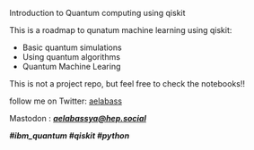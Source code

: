 Introduction to Quantum computing using qiskit

This is a roadmap to qunatum machine learning using qiskit:

<ul>
	<li>Basic quantum simulations</li>
	<li>Using quantum algorithms</li>
	<li>Quantum Machine Learing</li>
</ul>

This is not a project repo, but feel free to check the notebooks!!

follow me on Twitter: <a href="https://twitter.com/abderrazaq_el" >aelabass</a>

Mastodon : <strong><em>aelabassya@hep.social</em></strong>

<strong><i>#ibm_quantum #qiskit #python </i></strong>
